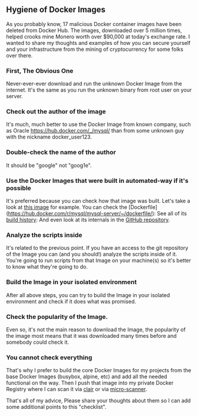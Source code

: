## Hygiene of Docker Images

As you probably know, 17 malicious Docker container images have been deleted from Docker Hub. The images, downloaded over 5 million times, helped crooks mine Monero worth over $90,000 at today's exchange rate. I wanted to share my thoughts and examples of how you can secure yourself and your infrastructure from the mining of cryptocurrency for some folks over there. 

### First, The Obvious One

Never-ever-ever download and run the unknown Docker Image from the internet. It's the same as you run the unknown binary from root user on your server.

### Check out the author of the image

It's much, much better to use the Docker Image from known company, such as Oracle https://hub.docker.com/_/mysql/ than from some unknown guy with the nickname docker_user123.

### Double-check the name of the author

It should be "google" not "goog1e".

### Use the Docker Images that were built in automated-way if it's possible

It's preferred because you can check how that image was built. 
Let's take a look at [this image](https://hub.docker.com/r/mysql/mysql-server/) for example. 
You can check the [Dockerfile] (https://hub.docker.com/r/mysql/mysql-server/~/dockerfile/):
See all of its [build history](https://hub.docker.com/r/mysql/mysql-server/builds/):
And even look at its internals in the [GitHub repository](https://github.com/mysql/mysql-docker). 

### Analyze the scripts inside

It's related to the previous point. If you have an access to the git repository of the Image you can (and you should!) analyze the scripts inside of it. You're going to run scripts from that Image on your machine(s) so it's better to know what they're going to do. 

### Build the Image in your isolated environment

After all above steps, you can try to build the Image in your isolated environment and check if it does what was promised. 

### Check the popularity of the Image. 

Even so, it's not the main reason to download the Image, the popularity of the image most means that it was downloaded many times before and somebody could check it. 

### You cannot check everything

That's why I prefer to build the core Docker Images for my projects from the base Docker Images (busybox, alpine, etc) and add all the needed functional on the way. Then I push that image into my private Docker Registry where I can scan it via [clair](https://github.com/coreos/clair) or via [micro-scanner](https://blog.aquasec.com/microscanner-free-image-vulnerability-scanner-for-developers).

That's all of my advice, Please share your thoughts about them so I can add some additional points to this "checklist". 
